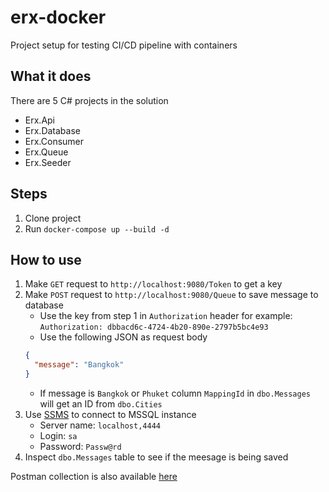 # erx-docker
Project setup for testing CI/CD pipeline with containers

## What it does
There are 5 C# projects in the solution
- Erx.Api
- Erx.Database
- Erx.Consumer
- Erx.Queue
- Erx.Seeder

## Steps
1. Clone project
2. Run `docker-compose up --build -d`

## How to use
1. Make `GET` request to `http://localhost:9080/Token` to get a key
2. Make `POST` request to `http://localhost:9080/Queue` to save message to database
    - Use the key from step 1 in `Authorization` header for example: `Authorization: dbbacd6c-4724-4b20-890e-2797b5bc4e93`
    - Use the following JSON as request body
    ```json
    {
      "message": "Bangkok"
    }
    ```
    - If message is `Bangkok` or `Phuket` column `MappingId` in `dbo.Messages` will get an ID from `dbo.Cities`
3. Use [SSMS](https://docs.microsoft.com/en-us/sql/ssms/download-sql-server-management-studio-ssms?view=sql-server-ver15) to connect to MSSQL instance
    - Server name: `localhost,4444`
    - Login: `sa`
    - Password: `Passw@rd`
4. Inspect `dbo.Messages` table to see if the meesage is being saved

Postman collection is also available [here](https://www.getpostman.com/collections/47ea0f1e6699785524ac)
